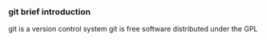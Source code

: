 ### git brief introduction 
git is a version control system
git is free software distributed under the GPL
